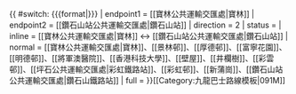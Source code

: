 {{ #switch: {{{format|}}}
  | endpoint1 = [[寶林公共運輸交匯處|寶林]]
  | endpoint2 = [[鑽石山站公共運輸交匯處|鑽石山站]]
  | direction = 2
  | status =
  | inline = [[寶林公共運輸交匯處|寶林]] ↔ [[鑽石山站公共運輸交匯處|鑽石山站]]
  | normal = [[寶林公共運輸交匯處|寶林]]、[[景林邨]]、[[厚德邨]]、[[富寧花園]]、[[明德邨]]、[[將軍澳醫院]]、[[香港科技大學]]、[[壁屋]]、[[井欄樹]]、[[彩雲邨]]、[[坪石公共運輸交匯處|彩虹鐵路站]]、[[彩虹邨]]、[[新蒲崗]]、[[鑽石山站公共運輸交匯處|鑽石山鐵路站]]
  | full =
}}<noinclude>[[Category:九龍巴士路線模板|091M]]</noinclude>